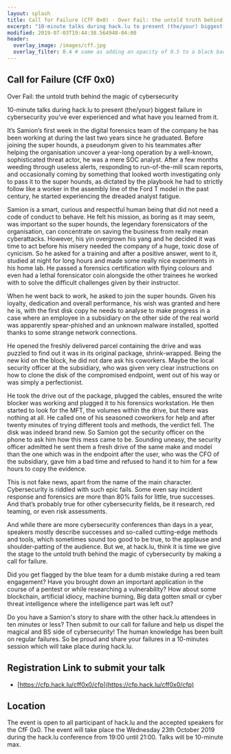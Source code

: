 ```yaml
---
layout: splash
title: Call for Failure (CfF 0x0) - Over Fail: the untold truth behind the magic of cybersecurity
excerpt: "10-minute talks during hack.lu to present (the/your) biggest failure in cybersecurity you’ve ever experienced and what have you learned from it"
modified: 2019-07-03T19:44:38.564948-04:00
header:
  overlay_image: /images/cff.jpg
  overlay_filter: 0.4 # same as adding an opacity of 0.5 to a black background
---
```


Call for Failure (CfF 0x0)
--------------------------

Over Fail: the untold truth behind the magic of cybersecurity

10-minute talks during hack.lu to present (the/your) biggest failure in cybersecurity you’ve ever experienced and what have you learned from it.

It’s Samion’s first week in the digital forensics team of the company he has been working at during the last two years since he graduated.  Before joining the super hounds, a pseudonym given to his teammates after helping the organisation uncover a year-long operation by a well-known, sophisticated threat actor, he was a mere SOC analyst. After a few months weeding through useless alerts, responding to run-of-the-mill scam reports, and occasionally coming by something that looked worth investigating only to pass it to the super hounds, as dictated by the playbook he had to strictly follow like a worker in the assembly line of the Ford T model in the past century, he started experiencing the dreaded analyst fatigue.

Samion is a smart, curious and respectful human being that did not need a code of conduct to behave. He felt his mission, as boring as it may seem, was important so the super hounds, the legendary forensicators of the organisation, can concentrate on saving the business from really mean cyberattacks. However, his yin overgrown his yang and he decided it was time to act before his misery needed the company of a huge, toxic dose of cynicism. So he asked for a training and after a positive answer, went to it, studied at night for long hours and made some really nice experiments in his home lab. He passed a forensics certification with flying colours and even had a lethal forensicator coin alongside the other trainees he worked with to solve the difficult challenges given by their instructor.

When he went back to work, he asked to join the super hounds. Given his loyalty, dedication and overall performance, his wish was granted and here he is, with the first disk copy he needs to analyse to make progress in a case where an employee in a subsidiary on the other side of the real world was apparently spear-phished and an unknown malware installed, spotted thanks to some strange network connections.

He opened the freshly delivered parcel containing the drive and was puzzled to find out it was in its original package, shrink-wrapped. Being the new kid on the block, he did not dare ask his coworkers. Maybe the local security officer at the subsidiary, who was given very clear instructions on how to clone the disk of the compromised endpoint, went out of his way or was simply a perfectionist.

He took the drive out of the package, plugged the cables, ensured the write blocker was working and plugged it to his forensics workstation. He then started to look for the MFT, the volumes within the drive, but there was nothing at all. He called one of his seasoned coworkers for help and after twenty minutes of trying different tools and methods, the verdict fell. The disk was indeed brand new. So Samion got the security officer on the phone to ask him how this mess came to be. Sounding uneasy, the security officer admitted he sent them a fresh drive of the same make and model than the one which was in the endpoint after the user, who was the CFO of the subsidiary, gave him a bad time and refused to hand it to him for a few hours to copy the evidence.

This is not fake news, apart from the name of the main character. Cybersecurity is riddled with such epic fails. Some even say incident response and forensics are more than 80% fails for little, true successes. And that’s probably true for other cybersecurity fields, be it research, red teaming, or even risk assessments.

And while there are more cybersecurity conferences than days in a year, speakers mostly describe successes and so-called cutting-edge methods and tools, which sometimes sound too good to be true, to the applause and shoulder-patting of the audience. But we, at hack.lu, think it is time we give the stage to the untold truth behind the magic of cybersecurity by making a call for failure.

Did you get flagged by the blue team for a dumb mistake during a red team engagement? Have you brought down an important application in the course of a pentest or while researching a vulnerability? How about some blockchain, artificial idiocy, machine burning, Big data gotten small or cyber threat intelligence where the intelligence part was left out?

Do you have a Samion's story to share with the other hack.lu attendees in ten minutes or less? Then submit to our call for failure and help us dispel the magical and BS side of cybersecurity! The human knowledge has been built on regular failures. So be proud and share your failures in a 10-minutes session which will take place during hack.lu.

## Registration Link to submit your talk

- [https://cfp.hack.lu/cff0x0/cfp](https://cfp.hack.lu/cff0x0/cfp)

## Location

The event is open to all participant of hack.lu and the accepted speakers for the CfF 0x0. The event will take place the Wednesday 23th October 2019 during the hack.lu conference from 19:00 until 21:00. Talks will be 10-minute max.
